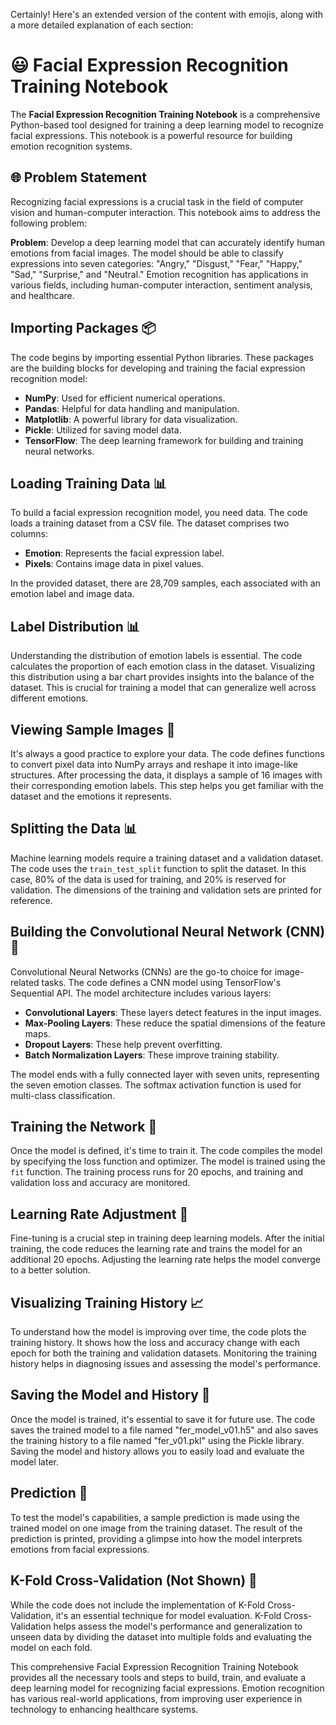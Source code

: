 Certainly! Here's an extended version of the content with emojis, along with a more detailed explanation of each section:

# 😃 Facial Expression Recognition Training Notebook

The **Facial Expression Recognition Training Notebook** is a comprehensive Python-based tool designed for training a deep learning model to recognize facial expressions. This notebook is a powerful resource for building emotion recognition systems.

## 🌐 Problem Statement

Recognizing facial expressions is a crucial task in the field of computer vision and human-computer interaction. This notebook aims to address the following problem:

**Problem**: Develop a deep learning model that can accurately identify human emotions from facial images. The model should be able to classify expressions into seven categories: "Angry," "Disgust," "Fear," "Happy," "Sad," "Surprise," and "Neutral." Emotion recognition has applications in various fields, including human-computer interaction, sentiment analysis, and healthcare.

## Importing Packages 📦

The code begins by importing essential Python libraries. These packages are the building blocks for developing and training the facial expression recognition model:

- **NumPy**: Used for efficient numerical operations.
- **Pandas**: Helpful for data handling and manipulation.
- **Matplotlib**: A powerful library for data visualization.
- **Pickle**: Utilized for saving model data.
- **TensorFlow**: The deep learning framework for building and training neural networks.

## Loading Training Data 📊

To build a facial expression recognition model, you need data. The code loads a training dataset from a CSV file. The dataset comprises two columns:

- **Emotion**: Represents the facial expression label.
- **Pixels**: Contains image data in pixel values.

In the provided dataset, there are 28,709 samples, each associated with an emotion label and image data.

## Label Distribution 📊

Understanding the distribution of emotion labels is essential. The code calculates the proportion of each emotion class in the dataset. Visualizing this distribution using a bar chart provides insights into the balance of the dataset. This is crucial for training a model that can generalize well across different emotions.

## Viewing Sample Images 📸

It's always a good practice to explore your data. The code defines functions to convert pixel data into NumPy arrays and reshape it into image-like structures. After processing the data, it displays a sample of 16 images with their corresponding emotion labels. This step helps you get familiar with the dataset and the emotions it represents.

## Splitting the Data 📊

Machine learning models require a training dataset and a validation dataset. The code uses the `train_test_split` function to split the dataset. In this case, 80% of the data is used for training, and 20% is reserved for validation. The dimensions of the training and validation sets are printed for reference.

## Building the Convolutional Neural Network (CNN) 🧠

Convolutional Neural Networks (CNNs) are the go-to choice for image-related tasks. The code defines a CNN model using TensorFlow's Sequential API. The model architecture includes various layers:

- **Convolutional Layers**: These layers detect features in the input images.
- **Max-Pooling Layers**: These reduce the spatial dimensions of the feature maps.
- **Dropout Layers**: These help prevent overfitting.
- **Batch Normalization Layers**: These improve training stability.

The model ends with a fully connected layer with seven units, representing the seven emotion classes. The softmax activation function is used for multi-class classification.

## Training the Network 🚀

Once the model is defined, it's time to train it. The code compiles the model by specifying the loss function and optimizer. The model is trained using the `fit` function. The training process runs for 20 epochs, and training and validation loss and accuracy are monitored.

## Learning Rate Adjustment 🔄

Fine-tuning is a crucial step in training deep learning models. After the initial training, the code reduces the learning rate and trains the model for an additional 20 epochs. Adjusting the learning rate helps the model converge to a better solution.

## Visualizing Training History 📈

To understand how the model is improving over time, the code plots the training history. It shows how the loss and accuracy change with each epoch for both the training and validation datasets. Monitoring the training history helps in diagnosing issues and assessing the model's performance.

## Saving the Model and History 📁

Once the model is trained, it's essential to save it for future use. The code saves the trained model to a file named "fer_model_v01.h5" and also saves the training history to a file named "fer_v01.pkl" using the Pickle library. Saving the model and history allows you to easily load and evaluate the model later.

## Prediction 🧐

To test the model's capabilities, a sample prediction is made using the trained model on one image from the training dataset. The result of the prediction is printed, providing a glimpse into how the model interprets emotions from facial expressions.

## K-Fold Cross-Validation (Not Shown) 🔄

While the code does not include the implementation of K-Fold Cross-Validation, it's an essential technique for model evaluation. K-Fold Cross-Validation helps assess the model's performance and generalization to unseen data by dividing the dataset into multiple folds and evaluating the model on each fold.

This comprehensive Facial Expression Recognition Training Notebook provides all the necessary tools and steps to build, train, and evaluate a deep learning model for recognizing facial expressions. Emotion recognition has various real-world applications, from improving user experience in technology to enhancing healthcare systems.
